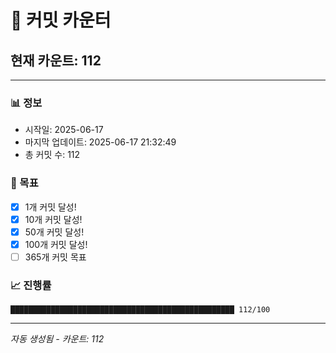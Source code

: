 # 🔢 커밋 카운터

## 현재 카운트: 112

---

### 📊 정보
- 시작일: 2025-06-17
- 마지막 업데이트: 2025-06-17 21:32:49
- 총 커밋 수: 112

### 🎯 목표
- [x] 1개 커밋 달성!
- [x] 10개 커밋 달성!
- [x] 50개 커밋 달성!
- [x] 100개 커밋 달성!
- [ ] 365개 커밋 목표

### 📈 진행률
```
██████████████████████████████████████████████████ 112/100
```

---
*자동 생성됨 - 카운트: 112*
